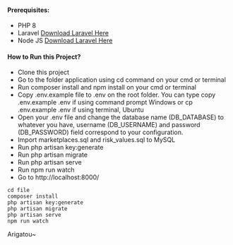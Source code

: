#### Prerequisites:
- PHP 8
- Laravel [Download Laravel Here](https://laravel.com/docs/9.x/installation)
- Node JS [Download Laravel Here](https://nodejs.org/en/download/)

#### How to Run this Project?
- Clone this project
- Go to the folder application using cd command on your cmd or terminal
- Run composer install and npm install on your cmd or terminal
- Copy .env.example file to .env on the root folder. You can type copy .env.example .env if using command prompt Windows or cp .env.example .env if using terminal, Ubuntu
- Open your .env file and change the database name (DB_DATABASE) to whatever you have, username (DB_USERNAME) and password (DB_PASSWORD) field correspond to your configuration.
- Import marketplaces.sql and risk_values.sql to MySQL
- Run php artisan key:generate
- Run php artisan migrate
- Run php artisan serve
- Run npm run watch
- Go to http://localhost:8000/

```shell
cd file
composer install
php artisan key:generate
php artisan migrate
php artisan serve
npm run watch
```

Arigatou~
